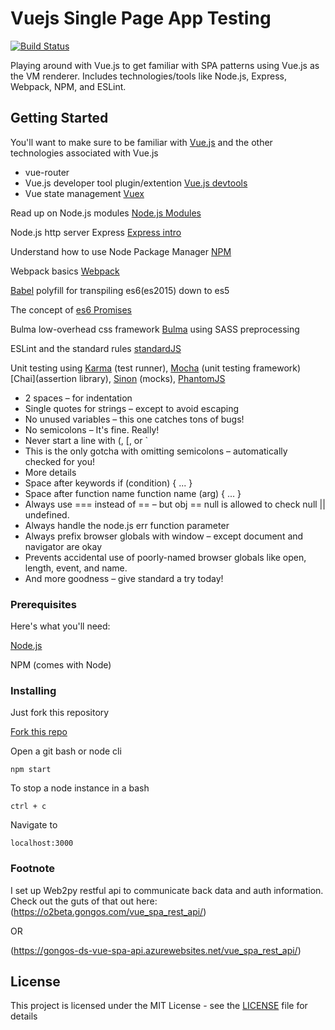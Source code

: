 # Vuejs Single Page App Testing

[![Build Status](https://travis-ci.org/mattcc82/vue_spa.svg?branch=master)](https://travis-ci.org/mattcc82/vue_spa)

Playing around with Vue.js to get familiar with SPA patterns using Vue.js as the VM renderer. Includes technologies/tools like Node.js, Express, Webpack, NPM, and ESLint. 

## Getting Started

You'll want to make sure to be familiar with [Vue.js](https://vuejs.org/) and the other technologies associated with Vue.js
* vue-router
* Vue.js developer tool plugin/extention [Vue.js devtools](https://chrome.google.com/webstore/detail/vuejs-devtools/nhdogjmejiglipccpnnnanhbledajbpd?hl=en)
* Vue state management [Vuex](https://vuex.vuejs.org/en/intro.html)

Read up on Node.js modules [Node.js Modules](https://nodejs.org/api/modules.html)

Node.js http server Express [Express intro](https://developer.mozilla.org/en-US/docs/Learn/Server-side/Express_Nodejs/Introduction)

Understand how to use Node Package Manager [NPM](https://www.npmjs.com/)

Webpack basics [Webpack](https://webpack.js.org/)

[Babel](https://babeljs.io/) polyfill for transpiling es6(es2015) down to es5

The concept of [es6 Promises](https://developer.mozilla.org/en-US/docs/Web/JavaScript/Reference/Global_Objects/Promise)

Bulma low-overhead css framework [Bulma](https://bulma.io/) using SASS preprocessing

ESLint and the standard rules [standardJS](https://standardjs.com/)

Unit testing using [Karma](http://karma-runner.github.io/2.0/index.html) (test runner), [Mocha](https://mochajs.org/) (unit testing framework) [Chai](assertion library), [Sinon](http://sinonjs.org/) (mocks), [PhantomJS](http://phantomjs.org/)

* 2 spaces – for indentation
* Single quotes for strings – except to avoid escaping
* No unused variables – this one catches tons of bugs!
* No semicolons – It's fine. Really!
* Never start a line with (, [, or `
* This is the only gotcha with omitting semicolons – automatically checked for you!
* More details
* Space after keywords if (condition) { ... }
* Space after function name function name (arg) { ... }
* Always use === instead of == – but obj == null is allowed to check null || undefined.
* Always handle the node.js err function parameter
* Always prefix browser globals with window – except document and navigator are okay
* Prevents accidental use of poorly-named browser globals like open, length, event, and name.
* And more goodness – give standard a try today!

### Prerequisites

Here's what you'll need:

[Node.js](https://nodejs.org/en/)

NPM (comes with Node)

### Installing

Just fork this repository

[Fork this repo](https://github.com/mattcc82/vue_spa/fork)

Open a git bash or node cli

```
npm start
```

To stop a node instance in a bash

```
ctrl + c
```

Navigate to 

```
localhost:3000
```

### Footnote

I set up Web2py restful api to communicate back data and auth information. Check out the guts of that out here:
(https://o2beta.gongos.com/vue_spa_rest_api/)

OR

(https://gongos-ds-vue-spa-api.azurewebsites.net/vue_spa_rest_api/)

## License

This project is licensed under the MIT License - see the [LICENSE](LICENSE) file for details
